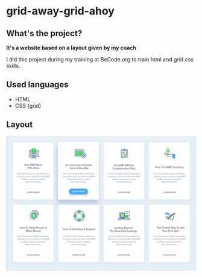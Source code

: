 # grid-away-grid-ahoy


## What's the project?

**It's a website based on a layout given by my coach**

I did this project during my training at BeCode.org to train html and grid css skills.


## Used languages

* HTML
* CSS (grid)

## Layout

![Layout](./assets/storage/layout.png)
